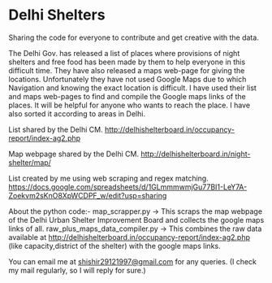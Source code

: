 # Delhi Shelters

Sharing the code for everyone to contribute and get creative with the data.

The Delhi Gov. has released a list of places where provisions of night shelters and free food has been made by them to help everyone in this difficult time. They have also released a maps web-page for giving the locations. Unfortunately they have not used Google Maps due to which Navigation and knowing the exact location is difficult.  I have used their list and maps web-pages to find and compile the Google maps links of the places. It will be helpful for anyone who wants to reach the place. I have also sorted it according to areas in Delhi.  

List shared by the Delhi CM. http://delhishelterboard.in/occupancy-report/index-ag2.php 

Map webpage shared by the Delhi CM. http://delhishelterboard.in/night-shelter/map/ 

List created by me using web scraping and regex matching. https://docs.google.com/spreadsheets/d/1GLmmmwmjGu77BI1-LeY7A-Zoekvm2sKnO8XpWCDPF_w/edit?usp=sharing 

About the python code:-
map_scrapper.py -> This scraps the map webpage of the Delhi Urban Shelter Improvement Board and collects the google maps links of all.
raw_plus_maps_data_compiler.py -> This combines the raw data available at http://delhishelterboard.in/occupancy-report/index-ag2.php (like capacity,district of the shelter) with the google maps links.

You can email me at shishir29121997@gmail.com for any queries. 
(I check my mail regularly, so I will reply for sure.)
